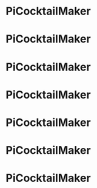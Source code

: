 # PiCocktailMaker
# PiCocktailMaker
# PiCocktailMaker
# PiCocktailMaker
# PiCocktailMaker
# PiCocktailMaker
# PiCocktailMaker
